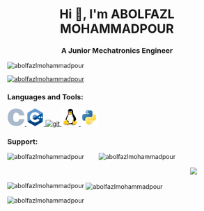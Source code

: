 <h1 align="center">Hi 👋, I'm ABOLFAZL MOHAMMADPOUR</h1>
<h3 align="center">A Junior Mechatronics Engineer</h3>

<p align="left"> <img src="https://komarev.com/ghpvc/?username=abolfazlmohammadpour&label=Profile%20views&color=0e75b6&style=flat" alt="abolfazlmohammadpour" /> </p>

<p align="left"> <a href="https://github.com/ryo-ma/github-profile-trophy"><img src="https://github-profile-trophy.vercel.app/?username=abolfazlmohammadpour" alt="abolfazlmohammadpour" /></a> </p>

<h3 align="left">Languages and Tools:</h3>
<p align="left"> <a href="https://www.cprogramming.com/" target="_blank" rel="noreferrer"> <img src="https://raw.githubusercontent.com/devicons/devicon/master/icons/c/c-original.svg" alt="c" width="40" height="40"/> </a> <a href="https://www.w3schools.com/cpp/" target="_blank" rel="noreferrer"> <img src="https://raw.githubusercontent.com/devicons/devicon/master/icons/cplusplus/cplusplus-original.svg" alt="cplusplus" width="40" height="40"/> </a> <a href="https://git-scm.com/" target="_blank" rel="noreferrer"> <img src="https://www.vectorlogo.zone/logos/git-scm/git-scm-icon.svg" alt="git" width="40" height="40"/> </a> <a href="https://www.linux.org/" target="_blank" rel="noreferrer"> <img src="https://raw.githubusercontent.com/devicons/devicon/master/icons/linux/linux-original.svg" alt="linux" width="40" height="40"/> </a> <a href="https://www.python.org" target="_blank" rel="noreferrer"> <img src="https://raw.githubusercontent.com/devicons/devicon/master/icons/python/python-original.svg" alt="python" width="40" height="40"/> </a> </p>

<h3 align="left">Support:</h3>
<p><a href="https://www.buymeacoffee.com/abolfazlmohammadpour"> <img align="left" src="https://cdn.buymeacoffee.com/buttons/v2/default-yellow.png" height="50" width="210" alt="abolfazlmohammadpour" /></a><a href="https://ko-fi.com/abolfazlmohammadpour"> <img align="left" src="https://cdn.ko-fi.com/cdn/kofi3.png?v=3" height="50" width="210" alt="abolfazlmohammadpour" /></a></p><br><br>
<a href="https://www.coffeebede.com/abolfazlmohammadpour"><img class="img-fluid" src="https://coffeebede.ir/DashboardTemplateV2/app-assets/images/banner/default-yellow.svg" /></a>

<p><img align="left" src="https://github-readme-stats.vercel.app/api/top-langs?username=abolfazlmohammadpour&show_icons=true&locale=en&layout=compact" alt="abolfazlmohammadpour" /></p>

<p>&nbsp;<img align="center" src="https://github-readme-stats.vercel.app/api?username=abolfazlmohammadpour&show_icons=true&locale=en" alt="abolfazlmohammadpour" /></p>

<p><img align="center" src="https://github-readme-streak-stats.herokuapp.com/?user=abolfazlmohammadpour&" alt="abolfazlmohammadpour" /></p>
